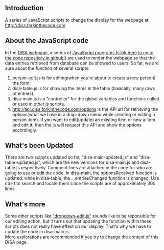 ## Introduction
A series of JavaScript scripts to change the display for the webpage at http://disa.forkinthecode.com.
## About the JavaScript code
In the [DISA webpage](http://disa.forkinthecode.com), a series of [JavaScript programs (click here to go to the code repository in github!)](https://github.com/paarulsukanya/disa) are used to render the webpage so that the data entries retrieved from database can be showed to users. So far, we are sure about the function of several scripts:

1. person-edit.js is for editing(when you're about to create a new person) the form.
2. disa-table.js is for showing the items in the table (basically, many rows of entries).
3. disa-main.js is a "controller" for the global variables and functions called or used in other js scripts.
4. http://api.disa.forkinthecode.com/options is the API url for retrieving the options(what we have in a drop-down menu while creating or editing a person item). If you want to edit(update) an existing item or new a item and edit it, then the js will request this API and show the options accordingly.

## What's been Updated 
There are two scipyts updated so far, "disa-main-updated.js" and "disa-table-updated.js", which are the new versions for disa-main.js and disa-table.js respectively. Comment lines are attached in the code for who are going to use or edit the code. In disa-main, the optionsReceived function is updated, while in disa-table, the __entriesChanged function is changed. Use ctrl-f to search and locate them since the scripts are of approximately 300 lines.

## What's more

Some other scripts like ["dropdown-edit.js"](https://github.com/paarulsukanya/disa/blob/master/src/disa-edit/dropdown-edit.js) sounds like to be reponsible for our editing action, but it turns out that updating the function within these scripts does not really have effect on our display. That's why we have to update the code in disa-main.js.   
More explorations are recommended if you try to change the content of this DISA page.


